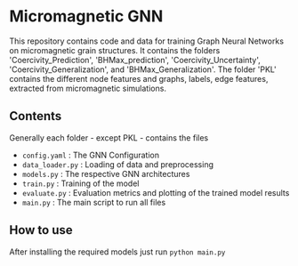 # Micromagnetic GNN

This repository contains code and data for training Graph Neural Networks on micromagnetic grain structures. It contains the folders 'Coercivity_Prediction', 'BHMax_prediction', 'Coercivity_Uncertainty', 'Coercivity_Generalization', and 'BHMax_Generalization'. The folder 'PKL' contains the different node features and graphs, labels, edge features, extracted from micromagnetic simulations.

## Contents

Generally each folder - except PKL - contains the files
- `config.yaml` : The GNN Configuration
- `data_loader.py` : Loading of data and preprocessing
- `models.py` : The respective GNN architectures
- `train.py` : Training of the model
- `evaluate.py` : Evaluation metrics and plotting of the trained model results
- `main.py` : The main script to run all files 

## How to use

After installing the required models just run `python main.py`


